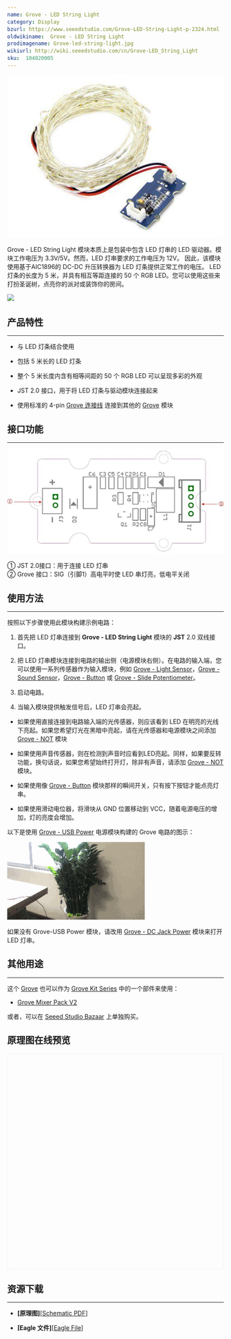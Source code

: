 ```yaml
---
name: Grove - LED String Light
category: Display
bzurl: https://www.seeedstudio.com/Grove-LED-String-Light-p-2324.html
oldwikiname:  Grove - LED String Light
prodimagename: Grove-led-string-light.jpg
wikiurl: http://wiki.seeedstudio.com/cn/Grove-LED_String_Light
sku:  104020005
---
```


![](https://github.com/SeeedDocument/Grove-LED_String_Light/raw/master/img/Grove-led-string-light.jpg)

Grove - LED String Light 模块本质上是包装中包含 LED 灯串的 LED 驱动器。模块工作电压为 3.3V/5V。然而，LED 灯串要求的工作电压为 12V。 因此，该模块使用基于AIC1896的 DC-DC 升压转换器为 LED 灯条提供正常工作的电压。 LED 灯条的长度为 5 米，并具有相互等距连接的 50 个 RGB LED。您可以使用这些来打扮圣诞树，点亮你的派对或装饰你的房间。

[![](https://github.com/SeeedDocument/wiki_chinese/raw/master/docs/images/click_to_buy.PNG)](https://item.taobao.com/item.htm?spm=a1z10.5-c.w4002-11172345288.34.1f45065c9HDQJt&id=45574372169)

##  产品特性
---
*   与 LED 灯条结合使用

*   包括 5 米长的 LED 灯条

*   整个 5 米长度内含有相等间距的 50 个 RGB LED 可以呈现多彩的外观

*   JST 2.0 接口，用于将 LED 灯条与驱动模块连接起来

*   使用标准的 4-pin [Grove 连接线](/Grove_System/#grove-cables) 连接到其他的 [Grove](/Grove_System/) 模块

##  接口功能
---
![](https://github.com/SeeedDocument/Grove-LED_String_Light/raw/master/img/LED_String_Light.jpg)

<dl><dt>① JST 2.0接口：用于连接 LED 灯串

</dt><dt>② Grove 接口：SIG（引脚1）高电平时使 LED 串灯亮，低电平关闭
</dt></dl>

##  使用方法
---
按照以下步骤使用此模块构建示例电路：

1.  首先把 LED 灯串连接到 **Grove - LED String Light** 模块的 **JST** 2.0 双线接口。

2.  把  LED 灯串模块连接到电路的输出侧（电源模块右侧）。在电路的输入端，您可以使用一系列传感器作为输入模块，例如 [Grove - Light Sensor](/Grove-Light_Sensor/)，[Grove - Sound Sensor](/Grove-Sound_Sensor/)，[Grove - Button](/Grove-Button/) 或 [Grove - Slide Potentiometer](/Grove-Slide_Potentiometer/)。

3.  启动电路。

4.  当输入模块提供触发信号后，LED 灯串会亮起。


*   如果使用直接连接到电路输入端的光传感器，则应该看到 LED 在明亮的光线下亮起。如果您希望灯光在黑暗中亮起，请在光传感器和电源模块之间添加 [Grove - NOT](/Grove-NOT "Grove - NOT") 模块

*   如果使用声音传感器，则在检测到声音时应看到LED亮起。同样，如果要反转功能，换句话说，如果您希望始终打开灯，除非有声音，请添加 [Grove - NOT](/Grove-NOT "Grove - NOT") 模块。

*   如果使用像 [Grove - Button](/Grove-Button/) 模块那样的瞬间开关，只有按下按钮才能点亮灯串。

*   如果使用滑动电位器，将滑块从 GND 位置移动到 VCC，随着电源电压的增加，灯的亮度会增加。
</dd></dl>
</dd></dl>
</dd></dl>

以下是使用 [Grove - USB Power](/Grove-Mixer_Pack#2._USB_Power "Grove - Mixer Pack") 电源模块构建的 Grove 电路的图示：

![](https://github.com/SeeedDocument/Grove-LED_String_Light/raw/master/img/LED_String_Light_Photo.gif)

如果没有 Grove-USB Power 模块，请改用 [Grove - DC Jack Power](/Grove-DC_Jack_Power "Grove - DC Jack Power") 模块来打开 LED 灯串。

##  其他用途
---
这个 [Grove](/Grove_System/) 也可以作为 [Grove Kit Series](/Grove_System/#grove-starter-kit) 中的一个部件来使用：

*   [Grove Mixer Pack V2](/GROVE_MIXER_PACK_V2 "GROVE MIXER PACK V2")

或者，可以在 [Seeed Studio Bazaar](http://www.seeedstudio.com/depot/Grove-LED-String-Light-p-1821.html) 上单独购买。


## 原理图在线预览


<div class="altium-ecad-viewer" data-project-src="https://github.com/SeeedDocument/Grove-LED_String_Light/raw/master/res/Grove-LED_String_Light.zip" style="border-radius: 0px 0px 4px 4px; height: 500px; border-style: solid; border-width: 1px; border-color: rgb(241, 241, 241); overflow: hidden; max-width: 1280px; max-height: 700px; box-sizing: border-box;" />
</div>


##  资源下载
---
*   **[原理图]**[[Schematic PDF](https://github.com/SeeedDocument/Grove-LED_String_Light/raw/master/res/Grove-LED_String_Light.pdf)]

*   **[Eagle 文件]**[[Eagle File](https://github.com/SeeedDocument/Grove-LED_String_Light/raw/master/res/Grove-LED_String_Light.zip)]
